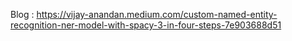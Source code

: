 Blog : https://vijay-anandan.medium.com/custom-named-entity-recognition-ner-model-with-spacy-3-in-four-steps-7e903688d51
